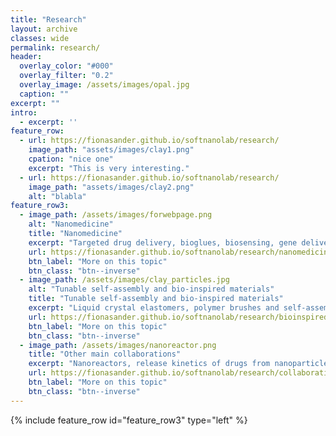 ```yaml
---
title: "Research"
layout: archive
classes: wide
permalink: research/
header:
  overlay_color: "#000"
  overlay_filter: "0.2"
  overlay_image: /assets/images/opal.jpg
  caption: ""
excerpt: ""
intro: 
  - excerpt: ''
feature_row:
  - url: https://fionasander.github.io/softnanolab/research/
    image_path: "assets/images/clay1.png"
    cpation: "nice one"
    excerpt: "This is very interesting."
  - url: https://fionasander.github.io/softnanolab/research/
    image_path: "assets/images/clay2.png"
    alt: "blabla"
feature_row3:
  - image_path: /assets/images/forwebpage.png
    alt: "Nanomedicine"
    title: "Nanomedicine"
    excerpt: "Targeted drug delivery, bioglues, biosensing, gene delivery and modelling of hydrogel degradation processes..."
    url: https://fionasander.github.io/softnanolab/research/nanomedicine/
    btn_label: "More on this topic"
    btn_class: "btn--inverse"
  - image_path: /assets/images/clay_particles.jpg 
    alt: "Tunable self-assembly and bio-inspired materials"
    title: "Tunable self-assembly and bio-inspired materials"
    excerpt: "Liquid crystal elastomers, polymer brushes and self-assembly of clay..."
    url: https://fionasander.github.io/softnanolab/research/bioinspiredmaterials/
    btn_label: "More on this topic"
    btn_class: "btn--inverse"
  - image_path: /assets/images/nanoreactor.png
    title: "Other main collaborations"
    excerpt: "Nanoreactors, release kinetics of drugs from nanoparticles and protein adsorption..."
    url: https://fionasander.github.io/softnanolab/research/collaborations/
    btn_label: "More on this topic"
    btn_class: "btn--inverse"
---
```



{% include feature_row id="feature_row3" type="left" %}





